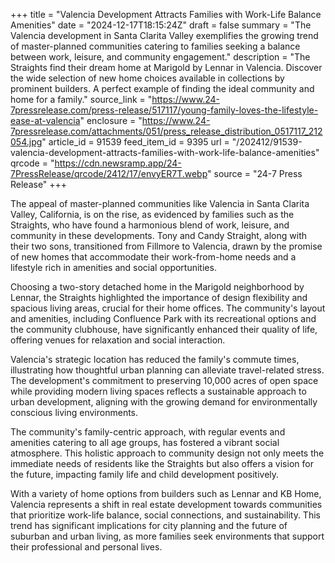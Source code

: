 +++
title = "Valencia Development Attracts Families with Work-Life Balance Amenities"
date = "2024-12-17T18:15:24Z"
draft = false
summary = "The Valencia development in Santa Clarita Valley exemplifies the growing trend of master-planned communities catering to families seeking a balance between work, leisure, and community engagement."
description = "The Straights find their dream home at Marigold by Lennar in Valencia. Discover the wide selection of new home choices available in collections by prominent builders. A perfect example of finding the ideal community and home for a family."
source_link = "https://www.24-7pressrelease.com/press-release/517117/young-family-loves-the-lifestyle-ease-at-valencia"
enclosure = "https://www.24-7pressrelease.com/attachments/051/press_release_distribution_0517117_212054.jpg"
article_id = 91539
feed_item_id = 9395
url = "/202412/91539-valencia-development-attracts-families-with-work-life-balance-amenities"
qrcode = "https://cdn.newsramp.app/24-7PressRelease/qrcode/2412/17/envyER7T.webp"
source = "24-7 Press Release"
+++

<p>The appeal of master-planned communities like Valencia in Santa Clarita Valley, California, is on the rise, as evidenced by families such as the Straights, who have found a harmonious blend of work, leisure, and community in these developments. Tony and Candy Straight, along with their two sons, transitioned from Fillmore to Valencia, drawn by the promise of new homes that accommodate their work-from-home needs and a lifestyle rich in amenities and social opportunities.</p><p>Choosing a two-story detached home in the Marigold neighborhood by Lennar, the Straights highlighted the importance of design flexibility and spacious living areas, crucial for their home offices. The community's layout and amenities, including Confluence Park with its recreational options and the community clubhouse, have significantly enhanced their quality of life, offering venues for relaxation and social interaction.</p><p>Valencia's strategic location has reduced the family's commute times, illustrating how thoughtful urban planning can alleviate travel-related stress. The development's commitment to preserving 10,000 acres of open space while providing modern living spaces reflects a sustainable approach to urban development, aligning with the growing demand for environmentally conscious living environments.</p><p>The community's family-centric approach, with regular events and amenities catering to all age groups, has fostered a vibrant social atmosphere. This holistic approach to community design not only meets the immediate needs of residents like the Straights but also offers a vision for the future, impacting family life and child development positively.</p><p>With a variety of home options from builders such as Lennar and KB Home, Valencia represents a shift in real estate development towards communities that prioritize work-life balance, social connections, and sustainability. This trend has significant implications for city planning and the future of suburban and urban living, as more families seek environments that support their professional and personal lives.</p>
